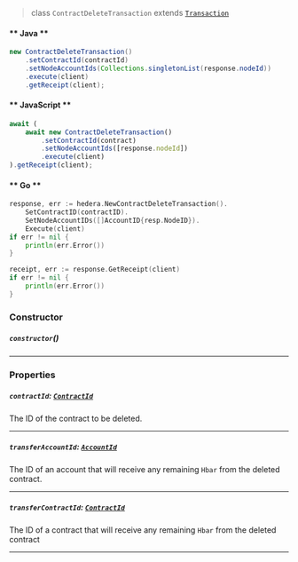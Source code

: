 > class `ContractDeleteTransaction` extends [`Transaction`](reference/core/Transaction.md)

<!-- tabs:start -->

#### ** Java **

```java
new ContractDeleteTransaction()
    .setContractId(contractId)
    .setNodeAccountIds(Collections.singletonList(response.nodeId))
    .execute(client)
    .getReceipt(client);
```

#### ** JavaScript **

```js
await (
    await new ContractDeleteTransaction()
        .setContractId(contract)
        .setNodeAccountIds([response.nodeId])
        .execute(client)
).getReceipt(client);
```

#### ** Go **

```go
response, err := hedera.NewContractDeleteTransaction().
    SetContractID(contractID).
    SetNodeAccountIDs([]AccountID{resp.NodeID}).
    Execute(client)
if err != nil {
    println(err.Error())
}

receipt, err := response.GetReceipt(client)
if err != nil {
    println(err.Error())
}
```

<!-- tabs:end -->

### Constructor

##### `constructor`()

---

### Properties

##### `contractId`: [`ContractId`](reference/contract/ContractId.md)

The ID of the contract to be deleted.

---

##### `transferAccountId`: [`AccountId`](reference/cryptocurrency/AccountId.md)

The ID of an account that will receive any remaining `Hbar` from the deleted contract.

---

##### `transferContractId`: [`ContractId`](reference/contract/ContractId.md)

The ID of a contract that will receive any remaining `Hbar` from the deleted contract

---
